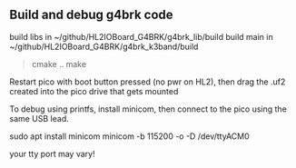 ## Build and debug g4brk code

build libs in ~/github/HL2IOBoard_G4BRK/g4brk_lib/build
build main in ~/github/HL2IOBoard_G4BRK/g4brk_k3band/build

> cmake ..
> make

Restart pico with boot button pressed (no pwr on HL2), 
then drag the .uf2 created into the pico drive that gets mounted


To debug using printfs, install minicom, then connect to the pico using the
same USB lead.

sudo apt install minicom
minicom -b 115200 -o -D /dev/ttyACM0

your tty port may vary!

